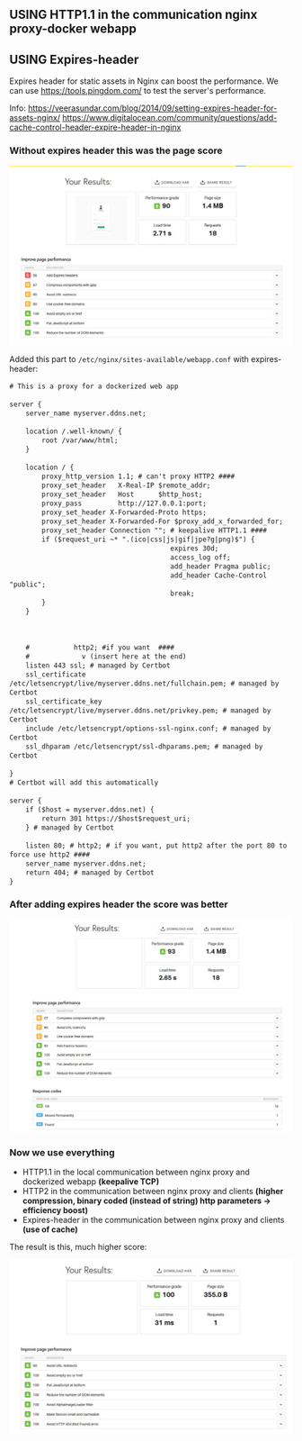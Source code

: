 ## USING HTTP1.1 in the communication nginx proxy-docker webapp


## USING Expires-header
Expires header for static assets in Nginx can boost the performance. We can use https://tools.pingdom.com/ to test the server's performance.

Info:
https://veerasundar.com/blog/2014/09/setting-expires-header-for-assets-nginx/
https://www.digitalocean.com/community/questions/add-cache-control-header-expire-header-in-nginx


### Without expires header this was the page score

![Without](https://github.com/dmz-madrid/rpi/blob/master/LEMP/expires-header/without-expires-header.jpg)


Added this part to `/etc/nginx/sites-available/webapp.conf` with expires-header:
```
# This is a proxy for a dockerized web app

server {
    server_name myserver.ddns.net;

    location /.well-known/ {
        root /var/www/html;
    }

    location / {
        proxy_http_version 1.1; # can't proxy HTTP2 ####
        proxy_set_header   X-Real-IP $remote_addr;
        proxy_set_header   Host      $http_host;
        proxy_pass         http://127.0.0.1:port;
        proxy_set_header X-Forwarded-Proto https;
        proxy_set_header X-Forwarded-For $proxy_add_x_forwarded_for;
        proxy_set_header Connection ""; # keepalive HTTP1.1 ####
        if ($request_uri ~* ".(ico|css|js|gif|jpe?g|png)$") {
                                        expires 30d;
                                        access_log off;
                                        add_header Pragma public;
                                        add_header Cache-Control "public";
                                        break;
        }
    }



    #           http2; #if you want  ####
    #             v (insert here at the end)
    listen 443 ssl; # managed by Certbot
    ssl_certificate /etc/letsencrypt/live/myserver.ddns.net/fullchain.pem; # managed by Certbot
    ssl_certificate_key /etc/letsencrypt/live/myserver.ddns.net/privkey.pem; # managed by Certbot
    include /etc/letsencrypt/options-ssl-nginx.conf; # managed by Certbot
    ssl_dhparam /etc/letsencrypt/ssl-dhparams.pem; # managed by Certbot

}
# Certbot will add this automatically

server {
    if ($host = myserver.ddns.net) {
        return 301 https://$host$request_uri;
    } # managed by Certbot

    listen 80; # http2; # if you want, put http2 after the port 80 to force use http2 ####
    server_name myserver.ddns.net;
    return 404; # managed by Certbot
}
```
### After adding expires header the score was better

![With](https://github.com/dmz-madrid/rpi/blob/master/LEMP/expires-header/with-expires-header.jpg)

### Now we use everything

- HTTP1.1 in the local communication between nginx proxy and dockerized webapp **(keepalive TCP)**
- HTTP2 in the communication between nginx proxy and clients **(higher compression, binary coded (instead of string) http parameters -> efficiency boost)**
- Expires-header in the communication between nginx proxy and clients **(use of cache)**

The result is this, much higher score:

![Everything](https://github.com/dmz-madrid/rpi/blob/master/LEMP/performance-tweaks/expires-hdr-http2-edge-http11proxy.jpg)



